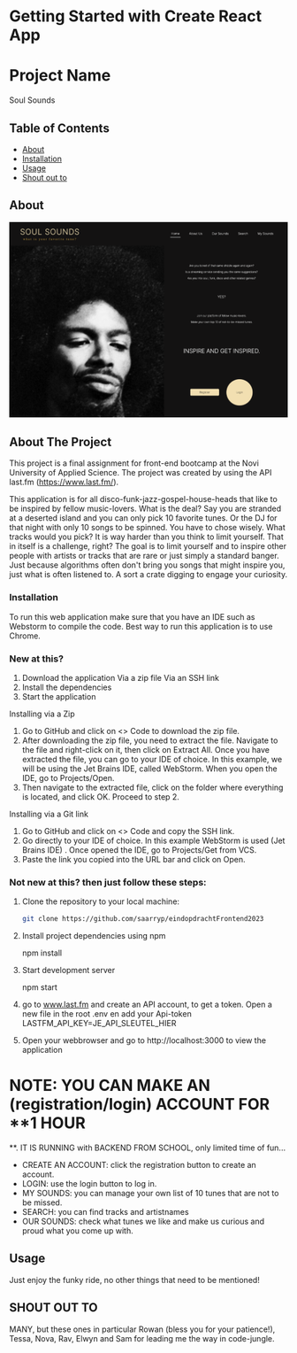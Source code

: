 # Getting Started with Create React App

# Project Name

Soul Sounds

## Table of Contents

- [About](#about)
- [Installation](#installation)
- [Usage](#usage)
- [Shout out to](#contributing)

## About

![Project Screenshot](src/assets/about-the-project.png)

## About The Project

This project is a final assignment for front-end bootcamp at the Novi University of Applied Science.
The project was created by using the API last.fm (https://www.last.fm/).

This application is for all disco-funk-jazz-gospel-house-heads that like to be inspired by fellow music-lovers. What is
the deal?
Say you are stranded at a deserted island and you can only pick 10 favorite tunes. Or the DJ for that night with only 10
songs to be spinned. You have to chose wisely. What tracks would you pick? It is way harder than you think to limit
yourself. That in itself is a challenge, right?
The goal is to limit yourself and to inspire other people with artists or tracks that are rare or just simply a standard
banger. Just because algorithms often don't bring you songs that might inspire you, just what is often listened to. A
sort a crate digging to engage your curiosity.

### Installation

To run this web application make sure that you have an IDE such as Webstorm to compile the code. Best way to run this
application is to use Chrome.

### New at this?

1. Download the application
   Via a zip file
   Via an SSH link
2. Install the dependencies
3. Start the application

Installing via a Zip

1. Go to GitHub and click on <> Code to download the zip file.
2. After downloading the zip file, you need to extract the file. Navigate to the file and right-click on it, then click
   on Extract All.
   Once you have extracted the file, you can go to your IDE of choice. In this example, we will be using the Jet Brains
   IDE, called WebStorm. When you open the IDE, go to Projects/Open.
3. Then navigate to the extracted file, click on the folder where everything is located, and click OK. Proceed to step
   2.

Installing via a Git link

1. Go to GitHub and click on <> Code and copy the SSH link.
2. Go directly to your IDE of choice. In this example WebStorm is used (Jet Brains IDE) . Once opened the IDE, go to
   Projects/Get from VCS.
3. Paste the link you copied into the URL bar and click on Open.

### Not new at this? then just follow these steps:

1. Clone the repository to your local machine:

   ```bash
   git clone https://github.com/saarryp/eindopdrachtFrontend2023

2. Install project dependencies using npm

   npm install

3. Start development server

   npm start

4. go to www.last.fm and create an API account, to get a token. Open a new file in the root .env en add your Api-token
   LASTFM_API_KEY=JE_API_SLEUTEL_HIER

5. Open your webbrowser and go to http://localhost:3000 to view the application

# NOTE: YOU CAN MAKE AN (registration/login) ACCOUNT FOR **1 HOUR
**. IT IS RUNNING with BACKEND FROM SCHOOL, only limited time of fun...

* CREATE AN ACCOUNT: click the registration button to create an account.
* LOGIN: use the login button to log in.
* MY SOUNDS: you can manage your own list of 10 tunes that are not to be missed.
* SEARCH: you can find tracks and artistnames
* OUR SOUNDS: check what tunes we like and make us curious and proud what you come up with.

## Usage

Just enjoy the funky ride, no other things that need to be mentioned!

## SHOUT OUT TO

MANY, but these ones in particular Rowan (bless you for your patience!), Tessa, Nova, Rav, Elwyn and Sam for leading me
the way in code-jungle.




